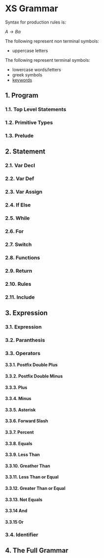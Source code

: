 # XS Grammar

Syntax for production rules is:

$A \to B\alpha$

The following represent non terminal symbols:
- uppercase letters

The following represent terminal symbols:
- lowercase words/letters
- greek symbols
- [keywords](./xs_keywords.md)

## 1. Program

### 1.1. Top Level Statements
### 1.2. Primitive Types
### 1.3. Prelude

## 2. Statement

### 2.1. Var Decl
### 2.2. Var Def
### 2.3. Var Assign
### 2.4. If Else
### 2.5. While
### 2.6. For
### 2.7. Switch
### 2.8. Functions
### 2.9. Return
### 2.10. Rules
### 2.11. Include

## 3. Expression

### 3.1. Expression
### 3.2. Paranthesis
### 3.3. Operators

#### 3.3.1. Postfix Double Plus
#### 3.3.2. Postfix Double Minus

#### 3.3.3. Plus
#### 3.3.4. Minus
#### 3.3.5. Asterisk
#### 3.3.6. Forward Slash
#### 3.3.7. Percent

#### 3.3.8. Equals
#### 3.3.9. Less Than
#### 3.3.10. Greather Than
#### 3.3.11. Less Than or Equal
#### 3.3.12. Greater Than or Equal
#### 3.3.13. Not Equals

#### 3.3.14 And
#### 3.3.15 Or

### 3.4. Identifier

## 4. The Full Grammar